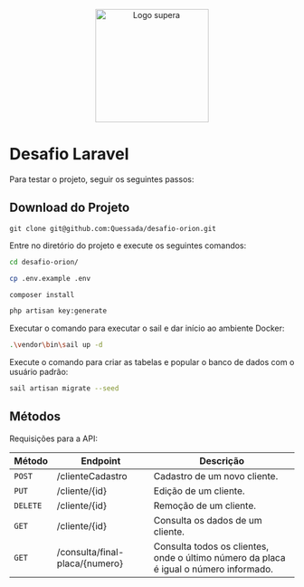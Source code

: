 <p align="center"><img src="https://d28hb748xidqca.cloudfront.net/520x520x0/N2gRj9y7xPU3j0gyOYW4eiiG5EQI3UjZ9xStYObXBKfzQSVwq5HHM5aeUK5pkMCG/WhatsApp_Image_2023-01-02_at_10.30.30.jpeg" width="200" alt="Logo supera"></p>



# Desafio Laravel

Para testar o projeto, seguir os seguintes passos:

## Download do Projeto

```
git clone git@github.com:Quessada/desafio-orion.git
```

Entre no diretório do projeto e execute os seguintes comandos:

```bash
cd desafio-orion/
```

```bash
cp .env.example .env
```

```bash
composer install
```

```bash
php artisan key:generate
```

Executar o comando para executar o sail e dar início ao ambiente Docker:

```bash
.\vendor\bin\sail up -d
```

Execute o comando para criar as tabelas e popular o banco de dados com o usuário padrão:

```bash
sail artisan migrate --seed
```

## Métodos
Requisições para a API:

| Método | Endpoint | Descrição |
|---|---| --- |
| `POST` | /clienteCadastro | Cadastro de um novo cliente. |
| `PUT`  | /cliente/{id} | Edição de um cliente. |
| `DELETE` |  /cliente/{id} | Remoção de um cliente. |
| `GET`  |  /cliente/{id} | Consulta os dados de um cliente. |
| `GET`  |  /consulta/final-placa/{numero} | Consulta todos os clientes, onde o último número da placa é igual o número informado. |


